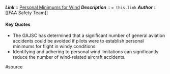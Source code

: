 ***Link***      :: [Personal Minimums for Wind](https://www.faa.gov/sites/faa.gov/files/2022-01/Personal%20Minimums%20for%20Wind.pdf) 
***Description***      :: `= this.link`
***Author*** :: [[FAA Safety Team]]

#### Key Quotes
* The GAJSC has determined that a significant number of general aviation accidents could be avoided if pilots were to establish personal minimums for flight in windy conditions. 
* Identifying and adhering to personal wind limitations can significantly reduce the number of wind-related aircraft accidents.

#source